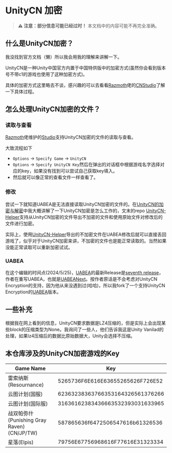 # UnityCN 加密

> **⚠ 注意：部分信息可能已经过时！**
> 本文档中的内容可能不再完全准确。

## 什么是UnityCN加密？

我没找到官方文档（懒）所以我会用我的理解来讲解一下。

UnityCN是一种Unity中国官方内置于中国特供版中的加密方式(虽然你会看到版本号不带c1的游戏也使用了这种加密方式)。

具体的加密方式这里略去不谈，感兴趣的可以去看看[Razmoth](https://github.com/Razmoth)佬的[CNStudio](https://github.com/Razmoth/CNStudio)了解一下具体过程。

## 怎么处理UnityCN加密的文件？

### 读取与查看

[Razmoth](https://github.com/Razmoth)佬维护的[Studio](https://github.com/RazTools/Studio)支持UnityCN加密的文件的读取与查看。

大致流程如下

- `Options` -> `Specify Game` -> `UnityCN`
- `Options` -> `Specify UnityCN Key`然后在弹出的对话框中根据游戏名字选择对应的key，如果没有找到可以尝试自己获取key填入。
- 然后就可以像正常的查看文件一样查看了。

### 修改

尝试一下就知道UABEA是无法直接读取UnityCN加密的文件的。在[UnityCN的加密与解密](https://blog.axix.top/index.php/2024/03/12/72/)中我大概讲解了一下UnityCN加密是怎么工作的，文末的repo [UnityCN-Helper](https://github.com/AXiX-official/UnityCN-Helper)支持从UnityCN加密的文件导出不加密的文件和使用原始文件对修改后的文件进行加密。

实际上，使用[UnityCN-Helper](https://github.com/AXiX-official/UnityCN-Helper)导出的不加密文件在UABEA修改后就可以直接丢回游戏了，似乎对于UnityCN加密来讲，不加密的文件也是能正常读取的。当然如果没能正常读取可以重新加密试试。

### UABEA

在这个编辑的时间点(2024/5/25)，[UABEA](https://github.com/nesrak1/UABEA)的最新Release是[seventh release](https://github.com/nesrak1/UABEA/releases/tag/v7)，作者在重写UABEA，也就是[UABEANext](https://github.com/nesrak1/UABEANext)。按作者原话是不会考虑对UnityCN Encryption的支持，因为他从来没遇到过(哈哈)，所以我fork了一个支持UnityCN Encryption的[UABEA](https://github.com/AXiX-official/UABEA)版本。

## 一些补充

根据我在网上看到的信息，UnityCN要求数据是LZ4压缩的，但是实际上会出现某些block的压缩类型为None。我询问了一些人，他们告诉我这是Unity Vanilad的处理，如果lz4压缩后的数据比原始数据大，Unity会选择不压缩。

## 本仓库涉及的UnityCN加密游戏的Key

| Game Name | Key |
|-----------|-----|
| 雷索纳斯(Resournance) | 5265736F6E616E63655265626F726E52 |
| 云图计划(国服) | 62363238363766353164326561376266 |
| 云图计划(国际服) | 31636162383436663532393031633965 |
| 战双帕弥什(Punishing Gray Raven)(CN/JP/TW) | 587865636f6472506547616b61326536 |
| 星落(Elpis) | 79756E67756968616F77616E31323334 |